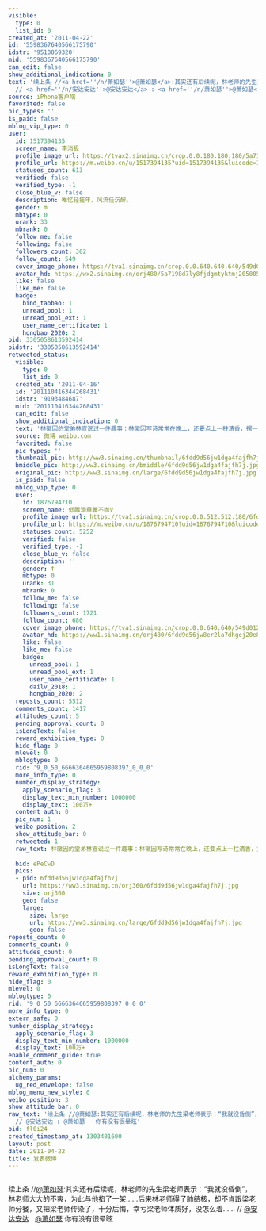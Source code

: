 ```yaml
---
visible:
  type: 0
  list_id: 0
created_at: '2011-04-22'
id: '5598367640566175790'
idstr: '9510069320'
mid: '5598367640566175790'
can_edit: false
show_additional_indication: 0
text: '续上条 //<a href=''/n/萧如瑟''>@萧如瑟</a>:其实还有后续呢，林老师的先生梁老师表示：“我就没昏倒”，林老师大大的不爽，为此与他掐了一架……后来林老师得了肺结核，却不肯跟梁老师分餐，又把梁老师传染了，十分后悔，幸亏梁老师体质好，没怎么着……
  // <a href=''/n/安达安达''>@安达安达</a> : <a href=''/n/萧如瑟''>@萧如瑟</a>   你有没有很晕眩'
source: iPhone客户端
favorited: false
pic_types: ''
is_paid: false
mblog_vip_type: 0
user:
  id: 1517394135
  screen_name: 李消极
  profile_image_url: https://tvax2.sinaimg.cn/crop.0.0.180.180.180/5a7198d7ly8fjdgmtyktmj20500500so.jpg?KID=imgbed,tva&Expires=1606400074&ssig=peOuppBDk8
  profile_url: https://m.weibo.cn/u/1517394135?uid=1517394135&luicode=10000011&lfid=2304131517394135_-_WEIBO_SECOND_PROFILE_WEIBO
  statuses_count: 613
  verified: false
  verified_type: -1
  close_blue_v: false
  description: 唯忆轻狂年，风流任沉醉。
  gender: m
  mbtype: 0
  urank: 33
  mbrank: 0
  follow_me: false
  following: false
  followers_count: 362
  follow_count: 549
  cover_image_phone: https://tva1.sinaimg.cn/crop.0.0.640.640.640/549d0121tw1egm1kjly3jj20hs0hsq4f.jpg
  avatar_hd: https://wx2.sinaimg.cn/orj480/5a7198d7ly8fjdgmtyktmj20500500so.jpg
  like: false
  like_me: false
  badge:
    bind_taobao: 1
    unread_pool: 1
    unread_pool_ext: 1
    user_name_certificate: 1
    hongbao_2020: 2
pid: 3305058613592414
pidstr: '3305058613592414'
retweeted_status:
  visible:
    type: 0
    list_id: 0
  created_at: '2011-04-16'
  id: '201110416344268431'
  idstr: '9193484687'
  mid: '201110416344268431'
  can_edit: false
  show_additional_indication: 0
  text: '林徽因的堂弟林宣说过一件趣事：林徽因写诗常常在晚上，还要点上一柱清香，摆一瓶插花，穿一袭白绸睡袍，面对庭中一池荷叶，在清风飘飘中吟哦酿制佳作。林徽因说：“我要是个男的，看一眼就会晕倒”，她把自恋演绎得精美绝伦，试问有哪个男子能逃离这致命的诱惑？ '
  source: 微博 weibo.com
  favorited: false
  pic_types: ''
  thumbnail_pic: http://ww3.sinaimg.cn/thumbnail/6fdd9d56jw1dga4fajfh7j.jpg
  bmiddle_pic: http://ww3.sinaimg.cn/bmiddle/6fdd9d56jw1dga4fajfh7j.jpg
  original_pic: http://ww3.sinaimg.cn/large/6fdd9d56jw1dga4fajfh7j.jpg
  is_paid: false
  mblog_vip_type: 0
  user:
    id: 1876794710
    screen_name: 低雕滴華麗不咖V
    profile_image_url: https://tva1.sinaimg.cn/crop.0.0.512.512.180/6fdd9d56jw8er2la7dhgcj20e80e8dg6.jpg?KID=imgbed,tva&Expires=1606400074&ssig=6FhI%2B1d%2BGh
    profile_url: https://m.weibo.cn/u/1876794710?uid=1876794710&luicode=10000011&lfid=2304131517394135_-_WEIBO_SECOND_PROFILE_WEIBO
    statuses_count: 5252
    verified: false
    verified_type: -1
    close_blue_v: false
    description: ''
    gender: f
    mbtype: 0
    urank: 31
    mbrank: 0
    follow_me: false
    following: false
    followers_count: 1721
    follow_count: 680
    cover_image_phone: https://tva1.sinaimg.cn/crop.0.0.640.640/549d0121tw1egm1kjly3jj20hs0hsq4f.jpg
    avatar_hd: https://ww1.sinaimg.cn/orj480/6fdd9d56jw8er2la7dhgcj20e80e8dg6.jpg
    like: false
    like_me: false
    badge:
      unread_pool: 1
      unread_pool_ext: 1
      user_name_certificate: 1
      dailv_2018: 1
      hongbao_2020: 2
  reposts_count: 5512
  comments_count: 1417
  attitudes_count: 5
  pending_approval_count: 0
  isLongText: false
  reward_exhibition_type: 0
  hide_flag: 0
  mlevel: 0
  mblogtype: 0
  rid: '9_0_50_6666364665959808397_0_0_0'
  more_info_type: 0
  number_display_strategy:
    apply_scenario_flag: 3
    display_text_min_number: 1000000
    display_text: 100万+
  content_auth: 0
  pic_num: 1
  weibo_position: 2
  show_attitude_bar: 0
  retweeted: 1
  raw_text: 林徽因的堂弟林宣说过一件趣事：林徽因写诗常常在晚上，还要点上一柱清香，摆一瓶插花，穿一袭白绸睡袍，面对庭中一池荷叶，在清风飘飘中吟哦酿制佳作。林徽因说：“我要是个男的，看一眼就会晕倒”，她把自恋演绎得精美绝伦，试问有哪个男子能逃离这致命的诱惑？
    ​​​
  bid: ePeCwD
  pics:
  - pid: 6fdd9d56jw1dga4fajfh7j
    url: https://ww3.sinaimg.cn/orj360/6fdd9d56jw1dga4fajfh7j.jpg
    size: orj360
    geo: false
    large:
      size: large
      url: https://ww3.sinaimg.cn/large/6fdd9d56jw1dga4fajfh7j.jpg
      geo: false
reposts_count: 0
comments_count: 0
attitudes_count: 0
pending_approval_count: 0
isLongText: false
reward_exhibition_type: 0
hide_flag: 0
mlevel: 0
mblogtype: 0
rid: '9_0_50_6666364665959808397_0_0_0'
more_info_type: 0
extern_safe: 0
number_display_strategy:
  apply_scenario_flag: 3
  display_text_min_number: 1000000
  display_text: 100万+
enable_comment_guide: true
content_auth: 0
pic_num: 0
alchemy_params:
  ug_red_envelope: false
mblog_menu_new_style: 0
weibo_position: 3
show_attitude_bar: 0
raw_text: '续上条 //@萧如瑟:其实还有后续呢，林老师的先生梁老师表示：“我就没昏倒”，林老师大大的不爽，为此与他掐了一架……后来林老师得了肺结核，却不肯跟梁老师分餐，又把梁老师传染了，十分后悔，幸亏梁老师体质好，没怎么着……
  // @安达安达 : @萧如瑟   你有没有很晕眩'
bid: fl0i24
created_timestamp_at: 1303401600
layout: post
date: 2011-04-22
title: 发表微博
---
```


![]()

续上条 //<a href='/n/萧如瑟'>@萧如瑟</a>:其实还有后续呢，林老师的先生梁老师表示：“我就没昏倒”，林老师大大的不爽，为此与他掐了一架……后来林老师得了肺结核，却不肯跟梁老师分餐，又把梁老师传染了，十分后悔，幸亏梁老师体质好，没怎么着…… // <a href='/n/安达安达'>@安达安达</a> : <a href='/n/萧如瑟'>@萧如瑟</a>   你有没有很晕眩

